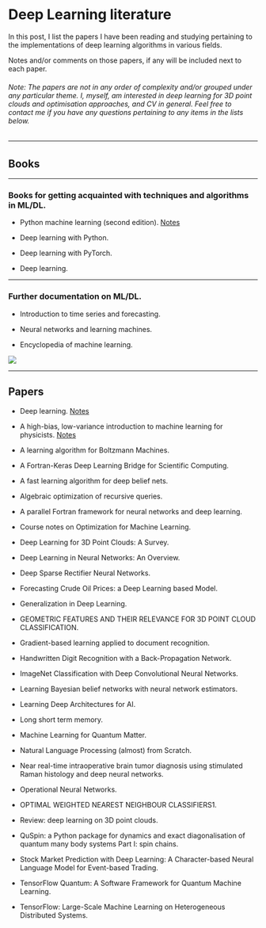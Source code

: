 # Deep Learning literature

In this post, I list the papers I have been reading and studying pertaining to the implementations of deep learning algorithms in various fields.

Notes and/or comments on those papers, if any will be included next to each paper.

<H6>
Note: The papers are not in any order of complexity and/or grouped under any particular theme. I, myself, am interested in deep learning for 3D point clouds and optimisation approaches, and CV in general. Feel free to contact me if you have any questions pertaining to any items in the lists below. 
<H6>
  
------------------------------------
  
## Books
--------------------------------------

### Books for getting acquainted with techniques and algorithms in ML/DL.

- Python machine learning (second edition). [Notes]()

- Deep learning with Python.

- Deep learning with PyTorch.

- Deep learning.

------------------------------------

### Further documentation on ML/DL.

- Introduction to time series and forecasting.

- Neural networks and learning machines. 

- Encyclopedia of machine learning. 

<img src="https://render.githubusercontent.com/render/math?math= ">

-------------------------------------

## Papers

- Deep learning. [Notes]()

- A high-bias, low-variance introduction to machine learning for physicists. [Notes]()

- A learning algorithm for Boltzmann Machines.

- A Fortran-Keras Deep Learning Bridge for Scientific Computing.

- A fast learning algorithm for deep belief nets.

- Algebraic optimization of recursive queries. 

- A parallel Fortran framework for neural networks and deep learning.

- Course notes on Optimization for Machine Learning.

- Deep Learning for 3D Point Clouds: A Survey.

- Deep Learning in Neural Networks: An Overview.

- Deep Sparse Rectifier Neural Networks.

- Forecasting Crude Oil Prices: a Deep Learning based Model.

- Generalization in Deep Learning.

- GEOMETRIC FEATURES AND THEIR RELEVANCE FOR 3D POINT CLOUD CLASSIFICATION. 

- Gradient-based learning applied to document recognition.

- Handwritten Digit Recognition with a Back-Propagation Network.

- ImageNet Classification with Deep Convolutional Neural Networks.

- Learning Bayesian belief networks with neural network estimators.

- Learning Deep Architectures for AI.

- Long short term memory.

- Machine Learning for Quantum Matter.

- Natural Language Processing (almost) from Scratch.

- Near real-time intraoperative brain tumor diagnosis using stimulated Raman histology and deep neural networks.

- Operational Neural Networks.

- OPTIMAL WEIGHTED NEAREST NEIGHBOUR CLASSIFIERS1.

- Review: deep learning on 3D point clouds.

- QuSpin: a Python package for dynamics and exact diagonalisation of quantum many body systems
Part I: spin chains.

- Stock Market Prediction with Deep Learning: A Character-based Neural Language Model for Event-based Trading.

- TensorFlow Quantum: A Software Framework for Quantum Machine Learning.

- TensorFlow: Large-Scale Machine Learning on Heterogeneous Distributed Systems.
